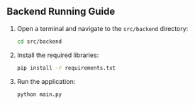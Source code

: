 ## Backend Running Guide

1. Open a terminal and navigate to the `src/backend` directory:

	```bash
	cd src/backend
	```

2. Install the required libraries:

	```bash
	pip install -r requirements.txt
	```

3. Run the application:

	```bash
	python main.py
	```